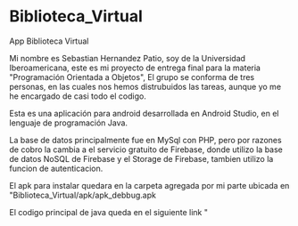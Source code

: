 # Biblioteca_Virtual
App Biblioteca Virtual

Mi nombre es Sebastian Hernandez Patio, soy de la Universidad Iberoamericana, este es mi proyecto de entrega final para la materia "Programación Orientada a Objetos",
El grupo se conforma de tres personas, en las cuales nos hemos distrubuidos las tareas, aunque yo me he encargado de casi todo el codigo.

Esta es una aplicación para android desarrollada en Android Studio, en el lenguaje de programación Java.

La base de datos principalmente fue en MySql con PHP, pero por razones de cobro la cambia a el servicio gratuito de Firebase, donde utilizo
la base de datos NoSQL de Firebase y el Storage de Firebase, tambien utilizo la funcion de autenticacion.

El apk para instalar quedara en la carpeta agregada por mi parte ubicada en "Biblioteca_Virtual/apk/apk_debbug.apk

El codigo principal de java queda en el siguiente link "
